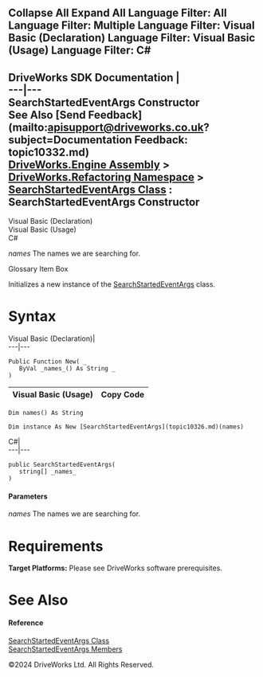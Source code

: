        

 Collapse All Expand All  Language Filter: All  Language Filter: Multiple  Language Filter: Visual Basic (Declaration) Language Filter: Visual Basic (Usage) Language Filter: C#  
---  
DriveWorks SDK Documentation  |   
---|---  
SearchStartedEventArgs Constructor   
See Also [Send Feedback](mailto:apisupport@driveworks.co.uk?subject=Documentation Feedback: topic10332.md)  
[DriveWorks.Engine Assembly](topic2156.md) > [DriveWorks.Refactoring Namespace](topic10266.md) > [SearchStartedEventArgs Class](topic10326.md) : SearchStartedEventArgs Constructor  
---  
  
Visual Basic (Declaration)    
Visual Basic (Usage)    
C# 

_names_
    The names we are searching for.

Glossary Item Box

Initializes a new instance of the [SearchStartedEventArgs](topic10326.md) class. 

# Syntax

Visual Basic (Declaration)|   
---|---  
      
    
    Public Function New( _
       ByVal _names_() As String _
    )  
  
Visual Basic (Usage)| Copy Code  
---|---  
      
    
    Dim names() As String
     
    Dim instance As New [SearchStartedEventArgs](topic10326.md)(names)  
  
C#|   
---|---  
      
    
    public SearchStartedEventArgs( 
       string[] _names_
    )  
  
#### Parameters

 _names_
    The names we are searching for.

# Requirements

**Target Platforms:** Please see DriveWorks software prerequisites.

# See Also

#### Reference

[SearchStartedEventArgs Class](topic10326.md)   
[SearchStartedEventArgs Members](topic10327.md)

©2024 DriveWorks Ltd. All Rights Reserved.
